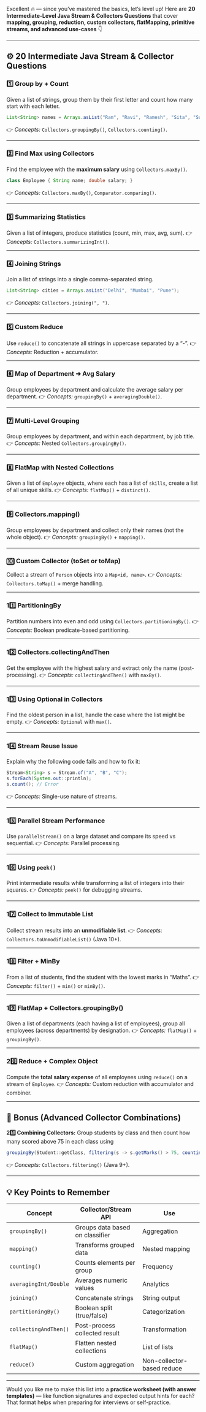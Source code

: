 Excellent 🔥 — since you’ve mastered the basics, let’s level up!
Here are **20 Intermediate-Level Java Stream & Collectors Questions** that cover **mapping, grouping, reduction, custom collectors, flatMapping, primitive streams, and advanced use-cases** 👇

---

## ⚙️ **20 Intermediate Java Stream & Collector Questions**

### **1️⃣ Group by + Count**

Given a list of strings, group them by their first letter and count how many start with each letter.

```java
List<String> names = Arrays.asList("Ram", "Ravi", "Ramesh", "Sita", "Sunil");
```

👉 *Concepts:* `Collectors.groupingBy()`, `Collectors.counting()`.

---

### **2️⃣ Find Max using Collectors**

Find the employee with the **maximum salary** using `Collectors.maxBy()`.

```java
class Employee { String name; double salary; }
```

👉 *Concepts:* `Collectors.maxBy()`, `Comparator.comparing()`.

---

### **3️⃣ Summarizing Statistics**

Given a list of integers, produce statistics (count, min, max, avg, sum).
👉 *Concepts:* `Collectors.summarizingInt()`.

---

### **4️⃣ Joining Strings**

Join a list of strings into a single comma-separated string.

```java
List<String> cities = Arrays.asList("Delhi", "Mumbai", "Pune");
```

👉 *Concepts:* `Collectors.joining(", ")`.

---

### **5️⃣ Custom Reduce**

Use `reduce()` to concatenate all strings in uppercase separated by a “-”.
👉 *Concepts:* Reduction + accumulator.

---

### **6️⃣ Map of Department ➜ Avg Salary**

Group employees by department and calculate the average salary per department.
👉 *Concepts:* `groupingBy()` + `averagingDouble()`.

---

### **7️⃣ Multi-Level Grouping**

Group employees by department, and within each department, by job title.
👉 *Concepts:* Nested `Collectors.groupingBy()`.

---

### **8️⃣ FlatMap with Nested Collections**

Given a list of `Employee` objects, where each has a list of `skills`, create a list of all unique skills.
👉 *Concepts:* `flatMap()` + `distinct()`.

---

### **9️⃣ Collectors.mapping()**

Group employees by department and collect only their names (not the whole object).
👉 *Concepts:* `groupingBy()` + `mapping()`.

---

### **🔟 Custom Collector (toSet or toMap)**

Collect a stream of `Person` objects into a `Map<id, name>`.
👉 *Concepts:* `Collectors.toMap()` + merge handling.

---

### **11️⃣ PartitioningBy**

Partition numbers into even and odd using `Collectors.partitioningBy()`.
👉 *Concepts:* Boolean predicate-based partitioning.

---

### **12️⃣ Collectors.collectingAndThen**

Get the employee with the highest salary and extract only the name (post-processing).
👉 *Concepts:* `collectingAndThen()` with `maxBy()`.

---

### **13️⃣ Using Optional in Collectors**

Find the oldest person in a list, handle the case where the list might be empty.
👉 *Concepts:* `Optional` with `max()`.

---

### **14️⃣ Stream Reuse Issue**

Explain why the following code fails and how to fix it:

```java
Stream<String> s = Stream.of("A", "B", "C");
s.forEach(System.out::println);
s.count(); // Error
```

👉 *Concepts:* Single-use nature of streams.

---

### **15️⃣ Parallel Stream Performance**

Use `parallelStream()` on a large dataset and compare its speed vs sequential.
👉 *Concepts:* Parallel processing.

---

### **16️⃣ Using `peek()`**

Print intermediate results while transforming a list of integers into their squares.
👉 *Concepts:* `peek()` for debugging streams.

---

### **17️⃣ Collect to Immutable List**

Collect stream results into an **unmodifiable list**.
👉 *Concepts:* `Collectors.toUnmodifiableList()` (Java 10+).

---

### **18️⃣ Filter + MinBy**

From a list of students, find the student with the lowest marks in “Maths”.
👉 *Concepts:* `filter()` + `min()` or `minBy()`.

---

### **19️⃣ FlatMap + Collectors.groupingBy()**

Given a list of departments (each having a list of employees), group all employees (across departments) by designation.
👉 *Concepts:* `flatMap()` + `groupingBy()`.

---

### **20️⃣ Reduce + Complex Object**

Compute the **total salary expense** of all employees using `reduce()` on a stream of `Employee`.
👉 *Concepts:* Custom reduction with accumulator and combiner.

---

## 🧠 **Bonus (Advanced Collector Combinations)**

**21️⃣ Combining Collectors:**
Group students by class and then count how many scored above 75 in each class using

```java
groupingBy(Student::getClass, filtering(s -> s.getMarks() > 75, counting()))
```

👉 *Concepts:* `Collectors.filtering()` (Java 9+).

---

## 💡 **Key Points to Remember**

| Concept               | Collector/Stream API            | Use                        |
| --------------------- | ------------------------------- | -------------------------- |
| `groupingBy()`        | Groups data based on classifier | Aggregation                |
| `mapping()`           | Transforms grouped data         | Nested mapping             |
| `counting()`          | Counts elements per group       | Frequency                  |
| `averagingInt/Double` | Averages numeric values         | Analytics                  |
| `joining()`           | Concatenate strings             | String output              |
| `partitioningBy()`    | Boolean split (true/false)      | Categorization             |
| `collectingAndThen()` | Post-process collected result   | Transformation             |
| `flatMap()`           | Flatten nested collections      | List of lists              |
| `reduce()`            | Custom aggregation              | Non-collector-based reduce |

---

Would you like me to make this list into a **practice worksheet (with answer templates)** — like function signatures and expected output hints for each?
That format helps when preparing for interviews or self-practice.
